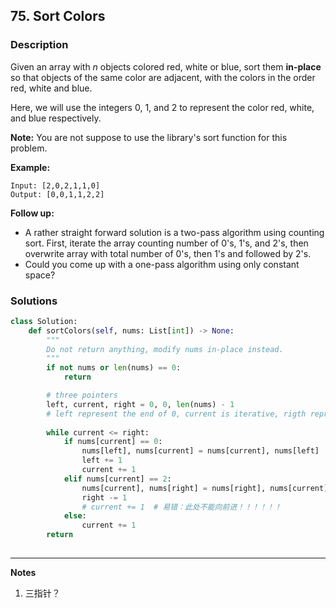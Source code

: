 ## 75. Sort Colors

### **Description**

Given an array with *n* objects colored red, white or blue, sort them **in-place** so that objects of the same color are adjacent, with the colors in the order red, white and blue.

Here, we will use the integers 0, 1, and 2 to represent the color red, white, and blue respectively.

**Note:** You are not suppose to use the library's sort function for this problem.

**Example:**

```
Input: [2,0,2,1,1,0]
Output: [0,0,1,1,2,2]
```

**Follow up:**

- A rather straight forward solution is a two-pass algorithm using counting sort.
  First, iterate the array counting number of 0's, 1's, and 2's, then overwrite array with total number of 0's, then 1's and followed by 2's.
- Could you come up with a one-pass algorithm using only constant space?

### **Solutions**

```python
class Solution:
    def sortColors(self, nums: List[int]) -> None:
        """
        Do not return anything, modify nums in-place instead.
        """
        if not nums or len(nums) == 0:
            return

        # three pointers
        left, current, right = 0, 0, len(nums) - 1
        # left represent the end of 0, current is iterative, rigth represent the start of 2
        
        while current <= right:
            if nums[current] == 0:
                nums[left], nums[current] = nums[current], nums[left]
                left += 1
                current += 1
            elif nums[current] == 2:
                nums[current], nums[right] = nums[right], nums[current]
                right -= 1
                # current += 1  # 易错：此处不能向前进！！！！！！
            else:
                current += 1
        return
                
```

****

**Notes**

1. 三指针？